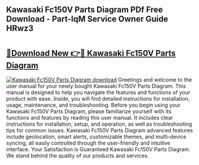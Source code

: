 ## Kawasaki Fc150V Parts Diagram PDf Free Download - Part-lqM Service Owner Guide HRwz3

# <h2><a href="http://dfhz4rt.blite.top/?on=Kawasaki+Fc150V+Parts+Diagram">🔗Download New 👉🔴 Kawasaki Fc150V Parts Diagram</a></h2>

[![Kawasaki Fc150V Parts Diagram download](https://i.imgur.com/lujVjoI.png)](http://dfhz4rt.blite.top/?on=Kawasaki+Fc150V+Parts+Diagram)
Greetings and welcome to the user manual for your newly bought Kawasaki Fc150V Parts Diagram. This manual is designed to help you navigate the features and functions of your product with ease. Inside, you will find detailed instructions for installation, usage, maintenance, and troubleshooting. Before you begin using your Kawasaki Fc150V Parts Diagram, please familiarize yourself with its functions and features by reading this user manual. It includes clear instructions for installation, setup, and operation, as well as troubleshooting tips for common issues. Kawasaki Fc150V Parts Diagram advanced features include geolocation, smart alerts, customizable themes, and multi-device syncing, all easily controlled through the user-friendly and intuitive interface. Your Satisfaction is Guaranteed Kawasaki Fc150V Parts Diagram. We stand behind the quality of our products and services.
